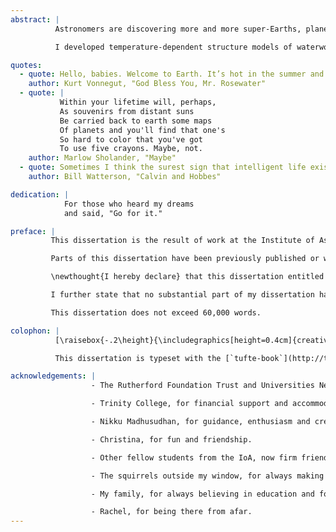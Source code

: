 ```yaml
---
abstract: |
          Astronomers are discovering more and more super-Earths, planets around other stars whose sizes and masses lie somewhere between those of Earth and Neptune. We would like to constrain their composition to investigate whether they are more similar to rocky Earth or gaseous Neptune. To do this we need numerical models of their interiors. These models often exclude any thermal effects, a choice justified by noting that a heated rocky planet expands by only a small amount. But this is not necessarily true for planets with thick oceans or watery atmospheres. Water has a rich and interesting thermal behaviour: at high pressure and temperature it can be in any of several exotic plasma and ice phases. Planets with thick water layers, known as waterworlds, cannot therefore be accurately represented by models that represent them as cold spheres. But understanding how waterworlds vary in size and structure is important as we seek to interpret new observations of super-Earths.

          I developed temperature-dependent structure models of waterworlds, treating both the interior structure and the atmosphere and including both internal and external heating. In doing so, I synthesized an improved equation of state for water to better capture how it behaves when heated or pressurised. Using these models, I show the following: heat can significantly affect a watery planet’s size and structure; these planets can have large and diffuse yet opaque atmospheres; and a planet can have a hot extended steam atmosphere even if only moderately heated from the inside. My models are simpler than those based on energy transfer codes, yet are fast to evaluate and still capture thermal behaviour trends appropriately. I therefore suggest that they would be ideally suited to use in population synthesis, where thousands of planetary structures are used to quantify the statistical behaviour of ensembles of planets. Finally, I also explore how a planet might change size if it migrates or exists in an elliptical orbit, and I consider the astrobiological implications of heating a watery planet.

quotes:
  - quote: Hello, babies. Welcome to Earth. It’s hot in the summer and cold in the winter. It’s round and wet and crowded. At the outside, babies, you’ve got about a hundred years here. There’s only one rule that I know of, babies—God damn it, you’ve got to be kind.
    author: Kurt Vonnegut, "God Bless You, Mr. Rosewater"
  - quote: |
           Within your lifetime will, perhaps,  
           As souvenirs from distant suns  
           Be carried back to earth some maps  
           Of planets and you'll find that one's  
           So hard to color that you've got  
           To use five crayons. Maybe, not.
    author: Marlow Sholander, "Maybe"
  - quote: Sometimes I think the surest sign that intelligent life exists elsewhere in the universe is that none of it has tried to contact us.
    author: Bill Watterson, "Calvin and Hobbes"

dedication: |
            For those who heard my dreams  
            and said, "Go for it."

preface: |
         This dissertation is the result of work at the Institute of Astronomy under the supervision of Nikku Madhusudhan. He provided guidance, ideas, and some editing of the text. Two other academics at the Institute, Ian Parry and Christopher Tout, provided advice and editing. Except where otherwise indicated, I wrote all the code and performed all the analysis on which this dissertation is based. All figures are my own except where indicated. All external sources of data are referenced in the text.

         Parts of this dissertation have been previously published or will be submitted for publication. \Cref{sec:an-improved-water-equation-of-state; sec:watery-planet-interiors} are based on our paper, "In hot water: effects of temperature-dependent interiors on the radii of water-rich super-Earths".^[@Thomas2016] \Cref{sec:heating-and-the-atmosphere} and parts of \cref{sec:phase-structure-and-migration} are based on "Internal heating of watery super-Earths", to be submitted. \Cref{sec:a-water-rich-super-earth} is based on "Madhu's waterworld paper title";^[@Madhusudhan2016] I contributed the interior structure models for that paper.

         \newthought{I hereby declare} that this dissertation entitled "Internal and atmospheric structures of heated watery super-Earths" is the result of my own work and includes nothing which is the outcome of work done in collaboration except as declared in this Preface and specified in the text. It is not substantially the same as any that I have submitted or is being concurrently submitted for a degree or diploma or other qualification at the University of Cambridge or any other University or similar institution.

         I further state that no substantial part of my dissertation has already been submitted or is being concurrently submitted for any such degree, diploma or other qualification at the University of Cambridge or any other University or similar institution.

         This dissertation does not exceed 60,000 words.

colophon: |
          [\raisebox{-.2\height}{\includegraphics[height=0.4cm]{creativecommons.pdf}}](http://creativecommons.org/licenses/by/4.0/) This work is licensed under a [Creative Commons Attribution 4.0 International License.](http://creativecommons.org/licenses/by/4.0/)

          This dissertation is typeset with the [`tufte-book`](http://tufte-latex.github.io/tufte-latex/) \LaTeX\xspace class. It uses Markdown source, the [`Pandoc`](http://www.pandoc.org) document converter, and a custom template. The source code, including Jupyter notebooks containing the source for all figures, is available at \url{www.github.com/swt30/thesis}.

acknowledgements: |
                  - The Rutherford Foundation Trust and Universities New Zealand, for paying my way. It's an honour to have had your support.

                  - Trinity College, for financial support and accommodation.

                  - Nikku Madhusudhan, for guidance, enthusiasm and creative freedom.

                  - Christina, for fun and friendship.

                  - Other fellow students from the IoA, now firm friends. There are too many of you to list but you have brightened my life in diverse and unexpected ways.

                  - The squirrels outside my window, for always making me smile.

                  - My family, for always believing in education and for letting me find my future.

                  - Rachel, for being there from afar.
---
```

